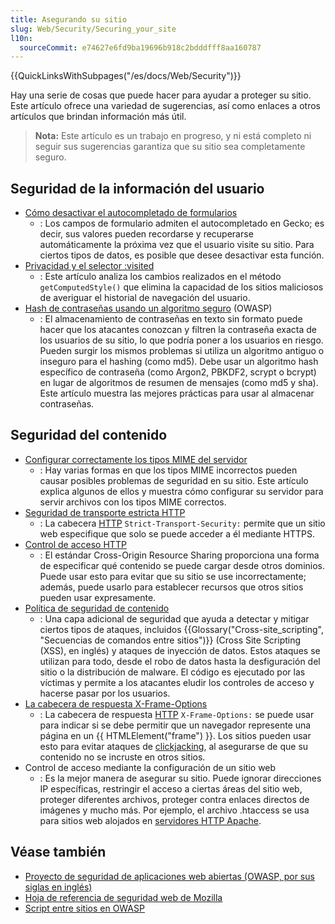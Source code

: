 ```yaml
---
title: Asegurando su sitio
slug: Web/Security/Securing_your_site
l10n:
  sourceCommit: e74627e6fd9ba19696b918c2bdddfff8aa160787
---
```


{{QuickLinksWithSubpages("/es/docs/Web/Security")}}

Hay una serie de cosas que puede hacer para ayudar a proteger su sitio. Este artículo ofrece una variedad de sugerencias, así como enlaces a otros artículos que brindan información más útil.

> **Nota:** Este artículo es un trabajo en progreso, y ni está completo ni seguir sus sugerencias garantiza que su sitio sea completamente seguro.

## Seguridad de la información del usuario

- [Cómo desactivar el autocompletado de formularios](/es/docs/Web/Security/Securing_your_site/Turning_off_form_autocompletion)
  - : Los campos de formulario admiten el autocompletado en Gecko; es decir, sus valores pueden recordarse y recuperarse automáticamente la próxima vez que el usuario visite su sitio. Para ciertos tipos de datos, es posible que desee desactivar esta función.
- [Privacidad y el selector :visited](/es/docs/Web/CSS/Privacy_and_the_:visited_selector)
  - : Este artículo analiza los cambios realizados en el método `getComputedStyle()` que elimina la capacidad de los sitios maliciosos de averiguar el historial de navegación del usuario.
- [Hash de contraseñas usando un algoritmo seguro](https://cheatsheetseries.owasp.org/cheatsheets/Password_Storage_Cheat_Sheet.html) (OWASP)
  - : El almacenamiento de contraseñas en texto sin formato puede hacer que los atacantes conozcan y filtren la contraseña exacta de los usuarios de su sitio, lo que podría poner a los usuarios en riesgo. Pueden surgir los mismos problemas si utiliza un algoritmo antiguo o inseguro para el hashing (como md5). Debe usar un algoritmo hash específico de contraseña (como Argon2, PBKDF2, scrypt o bcrypt) en lugar de algoritmos de resumen de mensajes (como md5 y sha). Este artículo muestra las mejores prácticas para usar al almacenar contraseñas.

## Seguridad del contenido

- [Configurar correctamente los tipos MIME del servidor](/es/docs/Learn/Server-side/Configuring_server_MIME_types)
  - : Hay varias formas en que los tipos MIME incorrectos pueden causar posibles problemas de seguridad en su sitio. Este artículo explica algunos de ellos y muestra cómo configurar su servidor para servir archivos con los tipos MIME correctos.
- [Seguridad de transporte estricta HTTP](/es/docs/Web/HTTP/Headers/Strict-Transport-Security)
  - : La cabecera [HTTP](/es/docs/Web/HTTP) `Strict-Transport-Security:` permite que un sitio web especifique que solo se puede acceder a él mediante HTTPS.
- [Control de acceso HTTP](/es/docs/Web/HTTP/CORS)
  - : El estándar Cross-Origin Resource Sharing proporciona una forma de especificar qué contenido se puede cargar desde otros dominios. Puede usar esto para evitar que su sitio se use incorrectamente; además, puede usarlo para establecer recursos que otros sitios pueden usar expresamente.
- [Política de seguridad de contenido](/es/docs/Web/HTTP/CSP)
  - : Una capa adicional de seguridad que ayuda a detectar y mitigar ciertos tipos de ataques, incluidos {{Glossary("Cross-site_scripting", "Secuencias de comandos entre sitios")}} (Cross Site Scripting (XSS), en inglés) y ataques de inyección de datos. Estos ataques se utilizan para todo, desde el robo de datos hasta la desfiguración del sitio o la distribución de malware. El código es ejecutado por las víctimas y permite a los atacantes eludir los controles de acceso y hacerse pasar por los usuarios.
- [La cabecera de respuesta X-Frame-Options](/es/docs/Web/HTTP/Headers/X-Frame-Options)
  - : La cabecera de respuesta [HTTP](/es/docs/Web/HTTP) `X-Frame-Options:` se puede usar para indicar si se debe permitir que un navegador represente una página en un {{ HTMLElement("frame") }}. Los sitios pueden usar esto para evitar ataques de [clickjacking](/es/docs/Glossary/Clickjacking), al asegurarse de que su contenido no se incruste en otros sitios.
- Control de acceso mediante la configuración de un sitio web
  - : Es la mejor manera de asegurar su sitio. Puede ignorar direcciones IP específicas, restringir el acceso a ciertas áreas del sitio web, proteger diferentes archivos, proteger contra enlaces directos de imágenes y mucho más. Por ejemplo, el archivo .htaccess se usa para sitios web alojados en [servidores HTTP Apache](https://httpd.apache.org/).

## Véase también

- [Proyecto de seguridad de aplicaciones web abiertas (OWASP, por sus siglas en inglés)](https://owasp.org/)
- [Hoja de referencia de seguridad web de Mozilla](https://infosec.mozilla.org/guidelines/web_security.html#web-security-cheat-sheet)
- [Script entre sitios en OWASP](https://owasp.org/www-community/attacks/xss/)
